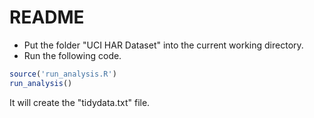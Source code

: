 README
====================

* Put the folder "UCI HAR Dataset" into the current working directory.
* Run the following code.

```r
source('run_analysis.R')
run_analysis()
```

It will create the "tidydata.txt" file.
